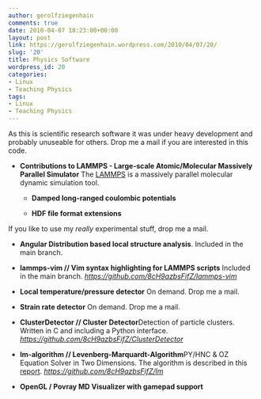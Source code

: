 ```yaml
---
author: gerolfziegenhain
comments: true
date: 2010-04-07 18:23:00+00:00
layout: post
link: https://gerolfziegenhain.wordpress.com/2010/04/07/20/
slug: '20'
title: Physics Software
wordpress_id: 20
categories:
- Linux
- Teaching Physics
tags:
- Linux
- Teaching Physics
---
```


As this is scientific research software it was under heavy development and probably unuseable for others. Drop me a mail if you are interested in this code.



	
  * **Contributions to LAMMPS - Large-scale Atomic/Molecular Massively Parallel Simulator** The [LAMMPS](http://lammps.sandia.gov/) is a massively parallel molecular dynamic simulation tool.


	
      * **Damped long-ranged coulombic potentials**

	
      * **HDF file format extensions**



If you like to use my _really_ experimental stuff, drop me a mail.

	
  * **Angular Distribution based local structure analysis**. Included in the main branch.

	
  * **lammps-vim // Vim syntax highlighting for LAMMPS scripts** Included in the main branch.
_https://github.com/8cH9azbsFifZ/lammps-vim_

	
  * **Local temperature/pressure detector** On demand. Drop me a mail.

	
  * **Strain rate detector** On demand. Drop me a mail.

	
  * **ClusterDetector // Cluster Detector**Detection of particle clusters. Written in C and including a Python interface.
_https://github.com/8cH9azbsFifZ/ClusterDetector_

	
  * **lm-algorithm // Levenberg-Marquardt-Algorithm**PY/HNC & OZ Equation Solver in Two Dimensions. The algorithm is described in this [report](https://docs.google.com/open?id=0B6kO4SX1CnShUGFObU8wUDl5Q3M).
_https://github.com/8cH9azbsFifZ/lm_

	
  * **OpenGL / Povray MD Visualizer with gamepad support**



